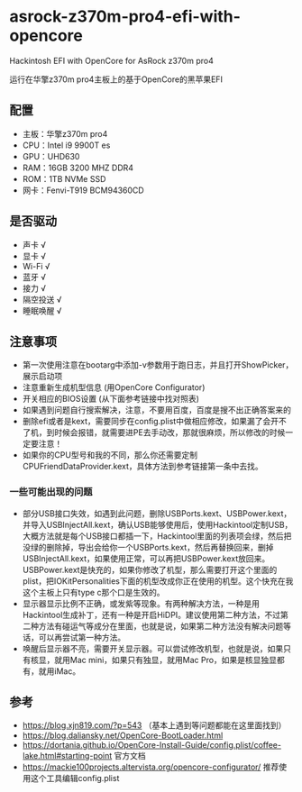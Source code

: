 # asrock-z370m-pro4-efi-with-opencore

Hackintosh EFI with OpenCore for AsRock z370m pro4

运行在华擎z370m pro4主板上的基于OpenCore的黑苹果EFI

## 配置

* 主板：华擎z370m pro4
* CPU：Intel i9 9900T es
* GPU：UHD630
* RAM：16GB 3200 MHZ DDR4
* ROM：1TB NVMe SSD
* 网卡：Fenvi-T919 BCM94360CD

## 是否驱动

* 声卡 √
* 显卡 √
* Wi-Fi √
* 蓝牙 √
* 接力 √
* 隔空投送 √
* 睡眠唤醒 √

## 注意事项

* 第一次使用注意在bootarg中添加-v参数用于跑日志，并且打开ShowPicker，展示启动项
* 注意重新生成机型信息 (用OpenCore Configurator)
* 开关相应的BIOS设置 (从下面参考链接中找对照表)
* 如果遇到问题自行搜索解决，注意，不要用百度，百度是搜不出正确答案来的
* 删除efi或者是kext，需要同步在config.plist中做相应修改，如果漏了会开不了机，到时候会报错，就需要进PE去手动改，那就很麻烦，所以修改的时候一定要注意！
* 如果你的CPU型号和我的不同，那么你还需要定制CPUFriendDataProvider.kext，具体方法到参考链接第一条中去找。

### 一些可能出现的问题

* 部分USB接口失效，如遇到此问题，删除USBPorts.kext、USBPower.kext，并导入USBInjectAll.kext，确认USB能够使用后，使用Hackintool定制USB，大概方法就是每个USB接口都插一下，Hackintool里面的列表项会绿，然后把没绿的删除掉，导出会给你一个USBPorts.kext，然后再替换回来，删掉USBInjectAll.kext，如果使用正常，可以再把USBPower.kext放回来。USBPower.kext是快充的，如果你修改了机型，那么需要打开这个里面的plist，把IOKitPersonalities下面的机型改成你正在使用的机型。这个快充在我这个主板上只有type c那个口是生效的。
* 显示器显示比例不正确，或发紫等现象。有两种解决方法，一种是用Hackintool生成补丁，还有一种是开启HiDPI。建议使用第二种方法，不过第二种方法有碰运气等成分在里面，也就是说，如果第二种方法没有解决问题等话，可以再尝试第一种方法。
* 唤醒后显示器不亮，需要开关显示器。可以尝试修改机型，也就是说，如果只有核显，就用Mac mini，如果只有独显，就用Mac Pro，如果是核显独显都有，就用iMac。

## 参考

* https://blog.xjn819.com/?p=543 （基本上遇到等问题都能在这里面找到）
* https://blog.daliansky.net/OpenCore-BootLoader.html 
* https://dortania.github.io/OpenCore-Install-Guide/config.plist/coffee-lake.html#starting-point 官方文档
* https://mackie100projects.altervista.org/opencore-configurator/ 推荐使用这个工具编辑config.plist